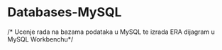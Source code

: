 # Databases-MySQL

/*   Ucenje rada na bazama podataka u MySQL te izrada ERA dijagram  u MySQL Workbenchu*/
